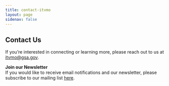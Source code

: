 ```yaml
---
title: contact-itvmo
layout: page
sidenav: false
---
```


<section class="grid-container padding-left-0 padding-right-1">
<h1 class="margin-top-0">Contact Us</h1>
<div class="grid-row">
   <p>If you’re interested in connecting or learning more, please reach out to us at <a href="mailto:itvmo@gsa.gov">itvmo@gsa.gov</a>.</p>
   <p><strong>Join our Newsletter</strong><br/>
   If you would like to receive email notifications and our newsletter, please subscribe to our mailing list <a href="">here</a>.</p>
</div>
</section>

